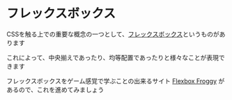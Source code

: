 # フレックスボックス

CSSを触る上での重要な概念の一つとして、[フレックスボックス](https://developer.mozilla.org/ja/docs/Learn/CSS/CSS_layout/Flexbox)というものがあります

これによって、中央揃えであったり、均等配置であったりと様々なことが表現できます

フレックスボックスをゲーム感覚で学ぶことの出来るサイト [Flexbox Froggy](https://flexboxfroggy.com/#ja) があるので、これを進めてみましょう
